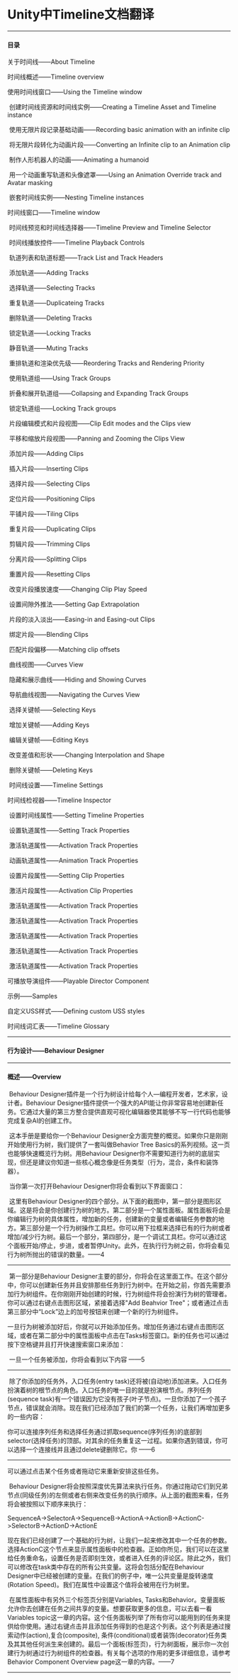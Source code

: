 # Unity中Timeline文档翻译

------

#### 目录

关于时间线——About Timeline

时间线概述——Timeline overview

使用时间线窗口——Using the Timeline window

​		创建时间线资源和时间线实例——Creating a Timeline Asset and Timeline instance

​		使用无限片段记录基础动画——Recording basic animation with an infinite clip

​		将无限片段转化为动画片段——Converting an Infinite clip to an Animation clip

​		制作人形机器人的动画——Animating a humanoid

​		用一个动画重写轨道和头像遮罩——Using an Animation Override track and Avatar masking

​		嵌套时间线实例——Nesting Timeline instances

时间线窗口——Timeline window

​		时间线预览和时间线选择器——Timeline Preview and Timeline Selector

​		时间线播放控件——Timeline Playback Controls

​		轨道列表和轨道标题——Track List and Track Headers

​				添加轨道——Adding Tracks

​				选择轨道——Selecting Tracks

​				重复轨道——Duplicateing Tracks

​				删除轨道——Deleting Tracks

​				锁定轨道——Locking Tracks

​				静音轨道——Muting Tracks

​				重排轨道和渲染优先级——Reordering Tracks and Rendering Priority

​		使用轨道组——Using Track Groups

​				折叠和展开轨道组——Collapsing and Expanding Track Groups

​				锁定轨道组——Locking Track groups

​		片段编辑模式和片段视图——Clip Edit modes and the Clips view

​				平移和缩放片段视图——Panning and Zooming the Clips View

​				添加片段——Adding Clips

​				插入片段——Inserting Clips

​				选择片段——Selecting Clips

​				定位片段——Positioning Clips

​				平铺片段——Tiling Clips

​				重复片段——Duplicating Clips

​				剪辑片段——Trimming Clips

​				分离片段——Splitting Clips

​				重置片段——Resetting Clips

​				改变片段播放速度——Changing Clip Play Speed

​				设置间隙外推法——Setting Gap Extrapolation

​				片段的淡入淡出——Easing-in and Easing-out Clips

​				绑定片段——Blending Clips

​				匹配片段偏移——Matching clip offsets

​		曲线视图——Curves View

​				隐藏和展示曲线——Hiding and Showing Curves

​				导航曲线视图——Navigating the Curves View

​				选择关键帧——Selecting Keys

​				增加关键帧——Adding Keys

​				编辑关键帧——Editing Keys

​				改变差值和形状——Changing Interpolation and Shape

​				删除关键帧——Deleting Keys

​		时间线设置——Timeline Settings

时间线检视器——Timeline Inspector

​		设置时间线属性——Setting Timeline Properties

​		设置轨道属性——Setting Track Properties

​				激活轨道属性——Activation Track Properties

​				动画轨道属性——Animation Track Properties

​		设置片段属性——Setting Clip Properties

​				激活片段属性——Activation Clip Properties

​				激活轨道属性——Activation Track Properties

​				激活轨道属性——Activation Track Properties

​				激活轨道属性——Activation Track Properties

​				激活轨道属性——Activation Track Properties

​				激活轨道属性——Activation Track Properties

可播放导演组件——Playable Director Component

示例——Samples

自定义USS样式——Defining custom USS styles

时间线词汇表——Timeline Glossary

------

#### 行为设计——Behaviour Designer

------

#### 概述——Overview

​	Behaviour Designer插件是一个行为树设计给每个人—编程开发者，艺术家，设计者。Behaviour Designer插件提供一个强大的API能让你非常容易地创建新任务。它通过大量的第三方整合提供直观可视化编辑器使其能够不写一行代码也能够完成复杂AI的创建工作。

​	这本手册是要给你一个Behaviour Designer全方面完整的概览。如果你只是刚刚开始使用行为树，我们提供了一套叫做Behavior Tree Basics的系列视频。这一页也能够快速概览行为树。用Behaviour Designer你不需要知道行为树的底层实现，但还是建议你知道一些核心概念像是任务类型（行为，混合，条件和装饰器）。

​	当你第一次打开Behaviour Designer你将会看到以下界面窗口：

​	这里有Behaviour Designer的四个部分。从下面的截图中，第一部分是图形区域。这是将会是你创建行为树的地方。第二部分是一个属性面板。属性面板将会是你编辑行为树的具体属性，增加新的任务，创建新的变量或者编辑任务参数的地方。第三部分是一个行为树操作工具栏。你可以用下拉框来选择已有的行为树或者增加/减少行为树。最后一个部分，第四部分，是一个调试工具栏。你可以通过这个面板开始/停止，步进，或者暂停Unity。此外，在执行行为树之前，你将会看见行为树所抛出的错误的数量。——4

---

​	第一部分是Behaviour Designer主要的部分，你将会在这里面工作。在这个部分中，你可以创建新任务并且安排那些任务到行为树中。在开始之前，你首先需要添加行为树组件。在你刚刚开始创建的时候，行为树组件将会扮演行为树的管理者。你可以通过右键点击图形区域，紧接着选择"Add Beahvior Tree"；或者通过点击第三部分中“Lock”边上的加号按钮来创建一个新的行为树组件。

​	一旦行为树被添加好后，你就可以开始添加任务。增加任务通过右键点击图形区域，或者在第二部分中的属性面板中点击在Tasks标签窗口。新的任务也可以通过按下空格键并且打开快速搜索窗口来添加：

​	一旦一个任务被添加，你将会看到以下内容	——5

---

​	除了你添加的任务外，入口任务(entry task)还将被(自动地)添加进来。入口任务扮演着树的根节点的角色。入口任务的唯一目的就是扮演根节点。序列任务(sequence task)有一个错误因为它没有孩子(叶子节点)。一旦你添加了一个孩子节点，错误就会消除。现在我们已经添加了我们的第一个任务，让我们再增加更多的一些内容：

​	你可以连接序列任务和选择任务通过抓取sequence(序列任务)的底部到selector(选择任务)的顶部。对其余的任务重复这一过程。如果你遇到错误，你可以选择一个连接线并且通过delete键删除它。你   ——6

---

可以通过点击某个任务或者拖动它来重新安排这些任务。

​	Behaviour Designer将会按照深度优先算法来执行任务。你通过拖动它们到兄弟节点(同级任务)的左侧或者右侧来改变任务的执行顺序。从上面的截图来看，任务将会被按照以下顺序来执行：

​	SequenceA->SelectorA->SequenceB->ActionA->ActionB->ActionC->SelectorB->ActionD->ActionE

​	现在我们已经创建了一个基础的行为树，让我们一起来修改其中一个任务的参数。选择ActionC这个节点来显示属性面板中的检查器。正如你所见，我们可以在这里给任务重命名，设置任务是否即刻生效，或者进入任务的评论区。除此之外，我们可以修改在task类中存在的所有公共变量。这将会包括分配在Behaviour Designer中已经被创建的变量。在我们的例子中，唯一公共变量是旋转速度(Rotation Speed)。我们在属性中设置这个值将会被用在行为树里。

​	在属性面板中有另外三个标签页分别是Variables, Tasks和Behavior。变量面板允许你去创建在任务之间共享的变量。想要获取更多的信息，可以去看一看Variables topic这一章的内容。这个任务面板列举了所有你可以能用到的任务来提供给你使用。通过右键点击并且添加任务得到的也是这个列表。这个列表是通过搜索动作(action),复合(composite), 条件(conditional)或者装饰(decorator)任务类及其其他任何派生来创建的。最后一个面板(标签页)，行为树面板，展示你一次创建行为树通过行为树组件的检查器。有关每个选项的作用的更多详细信息，请参考Behavior Component Overview page这一章的内容。——7

---



